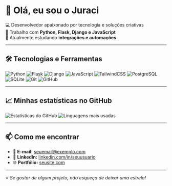 # 👋 Olá, eu sou o Juraci

💻 Desenvolvedor apaixonado por tecnologia e soluções criativas  
🚀 Trabalho com **Python, Flask, Django e JavaScript**  
🌱 Atualmente estudando **integrações e automações**  

---

## 🛠️ Tecnologias e Ferramentas
![Python](https://img.shields.io/badge/Python-3776AB?style=for-the-badge&logo=python&logoColor=white)
![Flask](https://img.shields.io/badge/Flask-000000?style=for-the-badge&logo=flask&logoColor=white)
![Django](https://img.shields.io/badge/Django-092E20?style=for-the-badge&logo=django&logoColor=white)
![JavaScript](https://img.shields.io/badge/JavaScript-F7DF1E?style=for-the-badge&logo=javascript&logoColor=black)
![TailwindCSS](https://img.shields.io/badge/TailwindCSS-06B6D4?style=for-the-badge&logo=tailwindcss&logoColor=white)
![PostgreSQL](https://img.shields.io/badge/PostgreSQL-336791?style=for-the-badge&logo=postgresql&logoColor=white)
![SQLite](https://img.shields.io/badge/SQLite-07405E?style=for-the-badge&logo=sqlite&logoColor=white)
![Git](https://img.shields.io/badge/Git-F05032?style=for-the-badge&logo=git&logoColor=white)
![GitHub](https://img.shields.io/badge/GitHub-181717?style=for-the-badge&logo=github&logoColor=white)

---

## 📈 Minhas estatísticas no GitHub
![Estatísticas do GitHub](https://github-readme-stats.vercel.app/api?username=JuniorMoose-sudo&show_icons=true&theme=radical)
![Linguagens mais usadas](https://github-readme-stats.vercel.app/api/top-langs/?username=JuniorMoose-sudo&layout=compact&theme=radical)

---

## 📫 Como me encontrar
- 📧 **E-mail:** seuemail@exemplo.com  
- 💼 **LinkedIn:** [linkedin.com/in/seuusuario](https://linkedin.com/in/seuusuario)  
- 🌐 **Portfólio:** [seusite.com](https://seusite.com)  

---

⭐ _Se gostar de algum projeto, não esqueça de deixar uma estrela!_

